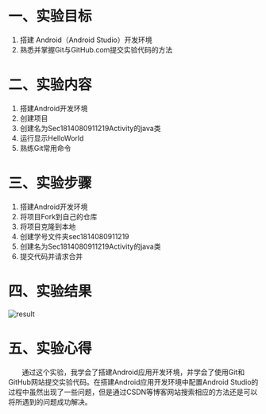 # 一、实验目标  

1. 搭建 Android（Android Studio）开发环境
2. 熟悉并掌握Git与GitHub.com提交实验代码的方法

# 二、实验内容

1. 搭建Android开发环境
2. 创建项目
3. 创建名为Sec1814080911219Activity的java类
4. 运行显示HelloWorld
5. 熟练Git常用命令

# 三、实验步骤

1. 搭建Android开发环境
2. 将项目Fork到自己的仓库
3. 将项目克隆到本地  
4. 创建学号文件夹sec1814080911219
5. 创建名为Sec1814080911219Activity的java类
6. 提交代码并请求合并

# 四、实验结果
![result](https://raw.githubusercontent.com/CGB588/android-labs-2020/master/students/sec1814080911219/lab1.PNG)
# 五、实验心得

&#160; &#160; &#160; &#160;通过这个实验，我学会了搭建Android应用开发环境，并学会了使用Git和GitHub网站提交实验代码。在搭建Android应用开发环境中配置Android Studio的过程中虽然出现了一些问题，但是通过CSDN等博客网站搜索相应的方法还是可以将所遇到的问题成功解决。
